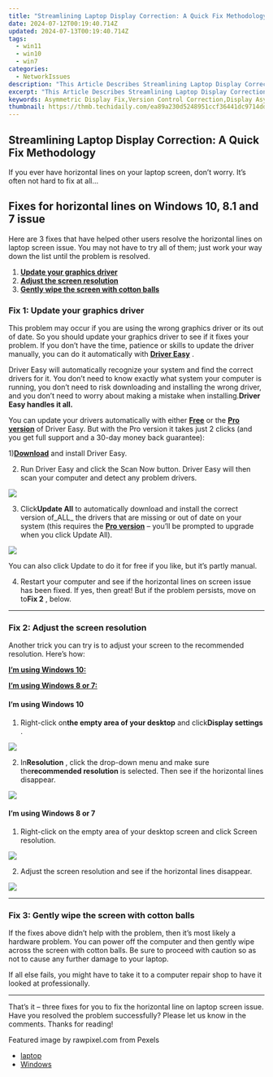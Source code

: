 ```yaml
---
title: "Streamlining Laptop Display Correction: A Quick Fix Methodology"
date: 2024-07-12T00:19:40.714Z
updated: 2024-07-13T00:19:40.714Z
tags:
  - win11
  - win10
  - win7
categories:
  - NetworkIssues
description: "This Article Describes Streamlining Laptop Display Correction: A Quick Fix Methodology"
excerpt: "This Article Describes Streamlining Laptop Display Correction: A Quick Fix Methodology"
keywords: Asymmetric Display Fix,Version Control Correction,Display Asymmetry Resolution,Wins 11 Version Display Update,Display Issue Correction Guide,Corrective Display Techniques,Asymmetric Displays in Wins 11
thumbnail: https://thmb.techidaily.com/ea89a230d5248951ccf36441dc9714dd3928003aa27c50b18bb1e4d33a021df4.jpg
---
```


## Streamlining Laptop Display Correction: A Quick Fix Methodology

 If you ever have horizontal lines on your laptop screen, don’t worry. It’s often not hard to fix at all…

## Fixes for horizontal lines on Windows 10, 8.1 and 7 issue

 Here are 3 fixes that have helped other users resolve the horizontal lines on laptop screen issue. You may not have to try all of them; just work your way down the list until the problem is resolved.

1. **[Update your graphics driver](#F1)**
2. **[Adjust the screen resolution](#F2)**
3. **[Gently wipe the screen with cotton balls](#F3)**

### Fix 1: Update your graphics driver

 This problem may occur if you are using the wrong graphics driver or its out of date. So you should update your graphics driver to see if it fixes your problem. If you don’t have the time, patience or skills to update the driver manually, you can do it automatically with [**Driver Easy**](https://tools.techidaily.com/drivereasy/download/) .

 Driver Easy will automatically recognize your system and find the correct drivers for it. You don’t need to know exactly what system your computer is running, you don’t need to risk downloading and installing the wrong driver, and you don’t need to worry about making a mistake when installing.**Driver Easy handles it all.**

 You can update your drivers automatically with either [**Free**](https://tools.techidaily.com/drivereasy/download/) or the [**Pro version**](https://tools.techidaily.com/drivereasy/download/) of Driver Easy. But with the Pro version it takes just 2 clicks (and you get full support and a 30-day money back guarantee):

 1)[**Download**](https://tools.techidaily.com/drivereasy/download/) and install Driver Easy.

 2) Run Driver Easy and click the Scan Now button. Driver Easy will then scan your computer and detect any problem drivers.

![](https://images.drivereasy.com/wp-content/uploads/2018/07/img_5b46ffcde1143.jpg)

 3) Click**Update All** to automatically download and install the correct version of_ALL_ the drivers that are missing or out of date on your system (this requires the [**Pro version**](https://tools.techidaily.com/drivereasy/download/) – you’ll be prompted to upgrade when you click Update All).

![](https://images.drivereasy.com/wp-content/uploads/2018/07/img_5b594e371b13c.jpg)

 You can also click Update to do it for free if you like, but it’s partly manual.

 4) Restart your computer and see if the horizontal lines on screen issue has been fixed. If yes, then great! But if the problem persists, move on to**Fix 2** , below.

---

### Fix 2: Adjust the screen resolution

 Another trick you can try is to adjust your screen to the recommended resolution. Here’s how:

**[I’m using Windows 10:](#W10)**

[**I’m using Windows 8 or 7:**](#W87)

#### I’m using Windows 10

 1) Right-click on**the empty area of your desktop** and click**Display settings** .

![](https://images.drivereasy.com/wp-content/uploads/2018/07/img_5b4c67b31715b.jpg)

 2) In**Resolution** , click the drop-down menu and make sure the**recommended resolution** is selected. Then see if the horizontal lines disappear.

![](https://images.drivereasy.com/wp-content/uploads/2018/07/img_5b4c683faa667.jpg)

#### I’m using Windows 8 or 7

 1) Right-click on the empty area of your desktop screen and click Screen resolution.

![](https://images.drivereasy.com/wp-content/uploads/2018/07/img_5b5ed6d79ee72.jpg)

 2) Adjust the screen resolution and see if the horizontal lines disappear.

![](https://images.drivereasy.com/wp-content/uploads/2018/08/img_5b72884ff0e75.jpg)

---

### Fix 3: Gently wipe the screen with cotton balls

 If the fixes above didn’t help with the problem, then it’s most likely a hardware problem. You can power off the computer and then gently wipe across the screen with cotton balls. Be sure to proceed with caution so as not to cause any further damage to your laptop.

 If all else fails, you might have to take it to a computer repair shop to have it looked at professionally.

---

 That’s it – three fixes for you to fix the horizontal line on laptop screen issue. Have you resolved the problem successfully? Please let us know in the comments. Thanks for reading!

Featured image by rawpixel.com from Pexels

* [laptop](https://tools.techidaily.com/drivereasy/download/)
* [Windows](https://tools.techidaily.com/drivereasy/download/)

<ins class="adsbygoogle"
     style="display:block"
     data-ad-format="autorelaxed"
     data-ad-client="ca-pub-7571918770474297"
     data-ad-slot="1223367746"></ins>



<ins class="adsbygoogle"
     style="display:block"
     data-ad-client="ca-pub-7571918770474297"
     data-ad-slot="8358498916"
     data-ad-format="auto"
     data-full-width-responsive="true"></ins>




